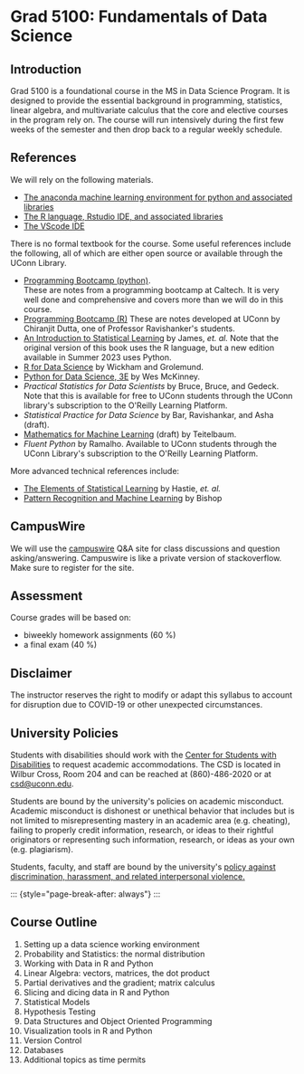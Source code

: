 # Grad 5100: Fundamentals of Data Science

## Introduction

Grad 5100 is a foundational course in the MS in Data Science Program. It
is designed to provide the essential background in programming,
statistics, linear algebra, and multivariate calculus that the core and
elective courses in the program rely on. The course will run intensively
during the first few weeks of the semester and then drop back to a
regular weekly schedule.

## References

We will rely on the following materials.

-   [The anaconda machine learning environment for python and associated
    libraries](http://www.anaconda.com)
-   [The R language, Rstudio IDE, and associated
    libraries](https://posit.co/download/rstudio-desktop)
-   [The VScode IDE](https://code.visualstudio.com)

There is no formal textbook for the course. Some useful references
include the following, all of which are either open source or available
through the UConn Library.

-   [Programming Bootcamp (python)](https://justinbois.github.io/bootcamp/2021/).  
    These are notes from a programming bootcamp at Caltech. It is very
    well done and comprehensive and covers more than we will do in this course.
-   [Programming Bootcamp (R)](https://gitfront.io/r/user-3679719/H8v5hTnvHh2U/R-Bootcamp-Course/)  These are notes developed at UConn by Chiranjit Dutta,
one of Professor Ravishanker's students.
-   [An Introduction to Statistical Learning](http://www.statlearning.com) by James, *et. al.* Note that
    the original version of this book uses the R language, but a new
    edition available in Summer 2023 uses Python.
-   [R for Data Science](https://r4ds.hadley.nz/) by Wickham and
    Grolemund.
-   [Python for Data Science, 3E](https://wesmckinney.com/book) by Wes
    McKinney.
-   *Practical Statistics for Data Scientists* by Bruce, Bruce, and
    Gedeck. Note that this is available for free to UConn students
    through the UConn library's subscription to the O'Reilly Learning
    Platform.
-   *Statistical Practice for Data Science* by Bar, Ravishankar, and
    Asha (draft).
-   [Mathematics for Machine
    Learning](https://jeremy9959.net/Mathematics-for-Machine-Learning)
    (draft) by Teitelbaum.
-   *Fluent Python* by Ramalho. Available to UConn students through the
    UConn Library's subscription to the O'Reilly Learning Platform.

More advanced technical references include:

-   [The Elements of Statistical
    Learning](https://hastie.su.domains/ElemStatLearn) by Hastie, *et.
    al.*
-   [Pattern Recognition and Machine
    Learning](https://www.microsoft.com/en-us/research/uploads/prod/2006/01/Bishop-Pattern-Recognition-and-Machine-Learning-2006.pdf)
    by Bishop

## CampusWire

We will use the [campuswire](https://campuswire.com/c/G121DA3CC) Q&A site for class
discussions and question asking/answering.  Campuswire is like a private version of 
stackoverflow.  Make sure to register for the site. 

## Assessment

Course grades will be based on:

-   biweekly homework assignments (60 %)
-   a final exam (40 %)

## Disclaimer

The instructor reserves the right to modify or adapt this syllabus to
account for disruption due to COVID-19 or other unexpected
circumstances.

## University Policies

Students with disabilities should work with the [Center for Students
with Disabilities](https://csd.uconn.edu) to request academic
accommodations. The CSD is located in Wilbur Cross, Room 204 and can be
reached at (860)-486-2020 or at csd@uconn.edu.

Students are bound by the university's policies on academic misconduct.
Academic misconduct is dishonest or unethical behavior that includes but
is not limited to misrepresenting mastery in an academic area
(e.g. cheating), failing to properly credit information, research, or
ideas to their rightful originators or representing such information,
research, or ideas as your own (e.g. plagiarism).

Students, faculty, and staff are bound by the university's [policy
against discrimination, harassment, and related interpersonal
violence.](https://policy.uconn.edu/2015/12/29/policy-against-discrimination-harassment-and-related-interpersonal-violence/)

::: {style="page-break-after: always"}
:::

## Course Outline

1.  Setting up a data science working environment
2.  Probability and Statistics: the normal distribution
3.  Working with Data in R and Python
4.  Linear Algebra: vectors, matrices, the dot product
5.  Partial derivatives and the gradient; matrix calculus
6.  Slicing and dicing data in R and Python
7.  Statistical Models
8.  Hypothesis Testing
9.  Data Structures and Object Oriented Programming
10. Visualization tools in R and Python
11. Version Control
12. Databases
13. Additional topics as time permits
